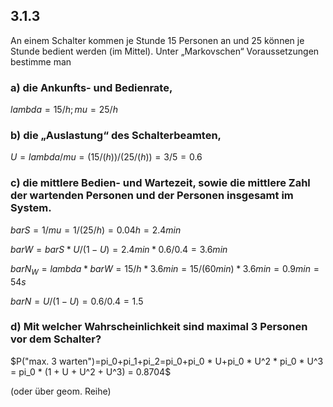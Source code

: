 ## 3.1.3

An einem Schalter kommen je Stunde 15 Personen an und 25 können je Stunde
bedient werden (im Mittel). Unter „Markovschen“ Voraussetzungen bestimme man

### a) die Ankunfts- und Bedienrate,

$lambda = 15/h; mu=25/h$

### b) die „Auslastung“ des Schalterbeamten,

$U=lambda/mu=(15/(h))/(25/(h))=3/5=0.6$

### c) die mittlere Bedien- und Wartezeit, sowie die mittlere Zahl der wartenden Personen und der Personen insgesamt im System.

$bar S = 1/mu=1/(25/h)=0.04 h=2.4min$

$bar W = bar S * U/(1-U)=2.4min*0.6/0.4=3.6min$

$bar N_W=lambda * bar W=15/h * 3.6min=15/(60min)*3.6min=0.9min=54s$

$bar N = U/(1-U)=0.6/0.4=1.5$

### d) Mit welcher Wahrscheinlichkeit sind maximal 3 Personen vor dem Schalter?

$P("max. 3 warten")=pi_0+pi_1+pi_2=pi_0+pi_0 * U+pi_0 * U^2 * pi_0 * U^3 = pi_0 * (1 + U + U^2 + U^3) = 0.8704$

(oder über geom. Reihe)